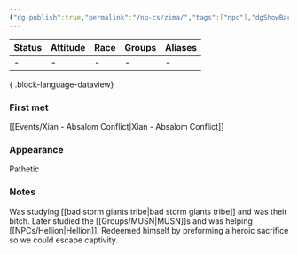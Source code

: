 ```yaml
---
{"dg-publish":true,"permalink":"/np-cs/zima/","tags":["npc"],"dgShowBacklinks":true,"dgShowLocalGraph":true,"noteIcon":"npc","created":"2024-01-06T14:10:33.098+01:00","updated":"2024-01-18T16:03:59.499+01:00"}
---
```


| Status | Attitude | Race | Groups | Aliases |
| ------ | -------- | ---- | ------ | ------- |
| \-     | \-       | \-   | \-     | \-      |

{ .block-language-dataview}
### First met
[[Events/Xian - Absalom Conflict\|Xian - Absalom Conflict]]
### Appearance
Pathetic 
### Notes
Was studying [[bad storm giants tribe\|bad storm giants tribe]] and was their bitch.
Later studied the [[Groups/MUSN\|MUSN]]s and was helping [[NPCs/Hellion\|Hellion]]. 
Redeemed himself by preforming a heroic sacrifice so we could escape captivity. 